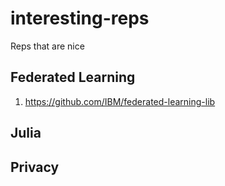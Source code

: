 # interesting-reps
Reps that are nice


## Federated Learning
1. https://github.com/IBM/federated-learning-lib
## Julia

## Privacy

## 
